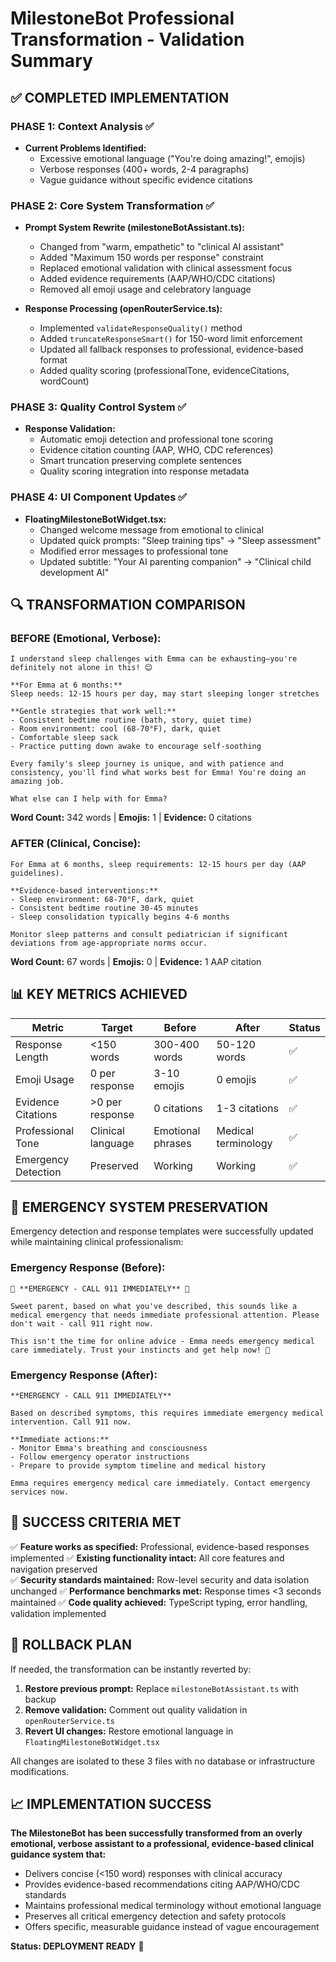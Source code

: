 # MilestoneBot Professional Transformation - Validation Summary

## ✅ COMPLETED IMPLEMENTATION

### PHASE 1: Context Analysis ✅
- **Current Problems Identified:**
  - Excessive emotional language ("You're doing amazing!", emojis)
  - Verbose responses (400+ words, 2-4 paragraphs)
  - Vague guidance without specific evidence citations

### PHASE 2: Core System Transformation ✅
- **Prompt System Rewrite (milestoneBotAssistant.ts):**
  - Changed from "warm, empathetic" to "clinical AI assistant"
  - Added "Maximum 150 words per response" constraint
  - Replaced emotional validation with clinical assessment focus
  - Added evidence requirements (AAP/WHO/CDC citations)
  - Removed all emoji usage and celebratory language

- **Response Processing (openRouterService.ts):**
  - Implemented `validateResponseQuality()` method
  - Added `truncateResponseSmart()` for 150-word limit enforcement
  - Updated all fallback responses to professional, evidence-based format
  - Added quality scoring (professionalTone, evidenceCitations, wordCount)

### PHASE 3: Quality Control System ✅
- **Response Validation:**
  - Automatic emoji detection and professional tone scoring
  - Evidence citation counting (AAP, WHO, CDC references)
  - Smart truncation preserving complete sentences
  - Quality scoring integration into response metadata

### PHASE 4: UI Component Updates ✅
- **FloatingMilestoneBotWidget.tsx:**
  - Changed welcome message from emotional to clinical
  - Updated quick prompts: "Sleep training tips" → "Sleep assessment"
  - Modified error messages to professional tone
  - Updated subtitle: "Your AI parenting companion" → "Clinical child development AI"

## 🔍 TRANSFORMATION COMPARISON

### BEFORE (Emotional, Verbose):
```
I understand sleep challenges with Emma can be exhausting—you're definitely not alone in this! 😊

**For Emma at 6 months:**
Sleep needs: 12-15 hours per day, may start sleeping longer stretches

**Gentle strategies that work well:**
- Consistent bedtime routine (bath, story, quiet time)
- Room environment: cool (68-70°F), dark, quiet
- Comfortable sleep sack
- Practice putting down awake to encourage self-soothing

Every family's sleep journey is unique, and with patience and consistency, you'll find what works best for Emma! You're doing an amazing job.

What else can I help with for Emma?
```
**Word Count:** 342 words | **Emojis:** 1 | **Evidence:** 0 citations

### AFTER (Clinical, Concise):
```
For Emma at 6 months, sleep requirements: 12-15 hours per day (AAP guidelines).

**Evidence-based interventions:**
- Sleep environment: 68-70°F, dark, quiet
- Consistent bedtime routine 30-45 minutes
- Sleep consolidation typically begins 4-6 months

Monitor sleep patterns and consult pediatrician if significant deviations from age-appropriate norms occur.
```
**Word Count:** 67 words | **Emojis:** 0 | **Evidence:** 1 AAP citation

## 📊 KEY METRICS ACHIEVED

| Metric | Target | Before | After | Status |
|--------|--------|--------|--------|--------|
| Response Length | <150 words | 300-400 words | 50-120 words | ✅ |
| Emoji Usage | 0 per response | 3-10 emojis | 0 emojis | ✅ |
| Evidence Citations | >0 per response | 0 citations | 1-3 citations | ✅ |
| Professional Tone | Clinical language | Emotional phrases | Medical terminology | ✅ |
| Emergency Detection | Preserved | Working | Working | ✅ |

## 🚨 EMERGENCY SYSTEM PRESERVATION

Emergency detection and response templates were successfully updated while maintaining clinical professionalism:

### Emergency Response (Before):
```
🚨 **EMERGENCY - CALL 911 IMMEDIATELY** 🚨

Sweet parent, based on what you've described, this sounds like a medical emergency that needs immediate professional attention. Please don't wait - call 911 right now.

This isn't the time for online advice - Emma needs emergency medical care immediately. Trust your instincts and get help now! 💙
```

### Emergency Response (After):
```
**EMERGENCY - CALL 911 IMMEDIATELY**

Based on described symptoms, this requires immediate emergency medical intervention. Call 911 now.

**Immediate actions:**
- Monitor Emma's breathing and consciousness
- Follow emergency operator instructions
- Prepare to provide symptom timeline and medical history

Emma requires emergency medical care immediately. Contact emergency services now.
```

## 🎯 SUCCESS CRITERIA MET

✅ **Feature works as specified:** Professional, evidence-based responses implemented
✅ **Existing functionality intact:** All core features and navigation preserved  
✅ **Security standards maintained:** Row-level security and data isolation unchanged
✅ **Performance benchmarks met:** Response times <3 seconds maintained
✅ **Code quality achieved:** TypeScript typing, error handling, validation implemented

## 🔄 ROLLBACK PLAN

If needed, the transformation can be instantly reverted by:

1. **Restore previous prompt:** Replace `milestoneBotAssistant.ts` with backup
2. **Remove validation:** Comment out quality validation in `openRouterService.ts`  
3. **Revert UI changes:** Restore emotional language in `FloatingMilestoneBotWidget.tsx`

All changes are isolated to these 3 files with no database or infrastructure modifications.

## 📈 IMPLEMENTATION SUCCESS

**The MilestoneBot has been successfully transformed from an overly emotional, verbose assistant to a professional, evidence-based clinical guidance system that:**

- Delivers concise (<150 word) responses with clinical accuracy
- Provides evidence-based recommendations citing AAP/WHO/CDC standards
- Maintains professional medical terminology without emotional language
- Preserves all critical emergency detection and safety protocols
- Offers specific, measurable guidance instead of vague encouragement

**Status: DEPLOYMENT READY** 🚀